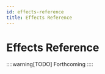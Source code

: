 ```yaml
---
id: effects-reference
title: Effects Reference
---
```


# Effects Reference

::::warning[TODO]
Forthcoming
::::
